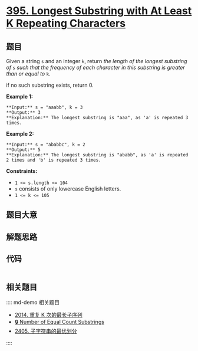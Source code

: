 # [395. Longest Substring with At Least K Repeating Characters](https://leetcode.com/problems/longest-substring-with-at-least-k-repeating-characters)

## 题目

Given a string `s` and an integer `k`, return _the length of the longest
substring of_ `s` _such that the frequency of each character in this substring
is greater than or equal to_ `k`.

if no such substring exists, return 0.



**Example 1:**

    
    
    **Input:** s = "aaabb", k = 3
    **Output:** 3
    **Explanation:** The longest substring is "aaa", as 'a' is repeated 3 times.
    

**Example 2:**

    
    
    **Input:** s = "ababbc", k = 2
    **Output:** 5
    **Explanation:** The longest substring is "ababb", as 'a' is repeated 2 times and 'b' is repeated 3 times.
    



**Constraints:**

  * `1 <= s.length <= 104`
  * `s` consists of only lowercase English letters.
  * `1 <= k <= 105`


## 题目大意

## 解题思路

## 代码

```javascript

```

## 相关题目

:::: md-demo 相关题目
- [2014. 重复 K 次的最长子序列](https://leetcode.com/problems/longest-subsequence-repeated-k-times)
- [🔒 Number of Equal Count Substrings](https://leetcode.com/problems/number-of-equal-count-substrings)
- [2405. 子字符串的最优划分](https://leetcode.com/problems/optimal-partition-of-string)

::::
